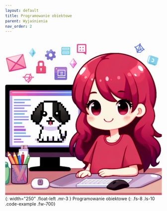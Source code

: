 ```yaml
---
layout: default
title: Programowanie obiektowe
parent: Wyjaśnienia
nav_order: 2
---
```

![](../../images/intros/oop.jpg){: width="250" .float-left .mr-3 }
Programowanie obiektowe
{: .fs-8 .ls-10 .code-example .fw-700}